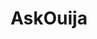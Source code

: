 ---
title: AskOuija
crosslinks:
- wholesomeouija
- noshitouija
- jesuschristouija
- SuicideWatch
- youtubefactsbot
- autourbanbot
- OuijaIsFuckingLit
- tmsbmeta
- kinkyouija
- Ouija_irl
- SavageOuija
- furry_irl
- youtubot
- Ooer
- 2ouijairl4ouijairl
- PrequelMemes
- GrammarNaziOuija
- AskReddit
- SubAutoCorrectBot
- nohomo_bot
---